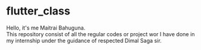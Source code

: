 # flutter_class
Hello, it's me Maitrai Bahuguna.<br>
This repository consist of all the regular codes or project wor I have done in my internship under the guidance of respected Dimal Saga sir.<br>
